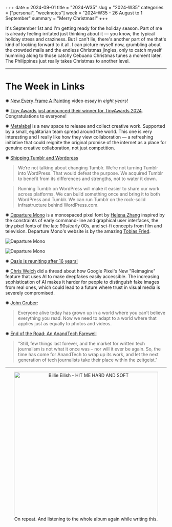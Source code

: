 +++
date = 2024-09-01
title = "2024-W35"
slug = "2024-W35"
categories = ["personal", "weeknotes"]
week = "2024-W35 - 26 August to 1 September"
summary = "Merry Christmas!"
+++


It's September 1st and I'm getting ready for the holiday season. Part of me is already feeling irritated just thinking about it — you know, the typical holiday stress and craziness. But I can't lie, there's another part of me that's kind of looking forward to it all. I can picture myself now, grumbling about the crowded malls and the endless Christmas jingles, only to catch myself humming along to those catchy Cebuano Christmas tunes a moment later. The Philippines just really takes Christmas to another level.

---


# The Week in Links

✺ [New Every Frame A Painting](https://www.youtube.com/watch?v=mn2Dcy-NDTw) video essay in _eight years_!

✺ [Tiny Awards just announced their winner for TinyAwards 2024](https://tinyawards.net/). Congratulations to everyone!

✺ [Metalabel](https://www.metalabel.com/) is a new space to release and collect creative work. Supported by a small, egalitarian team spread around the world. This one is very interesting and I really like how they view collaboration — a refreshing initiative that could reignite the original promise of the internet as a place for genuine creative collaboration, not just competition.

✺ [Shipping Tumblr and Wordpress](https://automattic.com/2024/08/27/shipping-tumblr-and-wordpress/)

> We’re not talking about changing Tumblr. We’re not turning Tumblr into WordPress. That would defeat the purpose. We acquired Tumblr to benefit from its differences and strengths, not to water it down.

> Running Tumblr on WordPress will make it easier to share our work across platforms. We can build something once and bring it to both WordPress and Tumblr. We can run Tumblr on the rock-solid infrastructure behind WordPress.com.

✺ [Departure Mono](https://departuremono.com/) is a monospaced pixel font by [Helena Zhang](https://www.helenazhang.com/) inspired by the constraints of early command-line and graphical user interfaces, the tiny pixel fonts of the late 90s/early 00s, and sci-fi concepts from film and television. Departure Mono's website is by the amazing [Tobias Fried](https://tobiasfried.com/).

![Departure Mono](/weeknotes/2024-W35/departure-mono-brief.png "Departure Mono is a monospaced pixel font with a lo-fi technical vibe")

![Departure Mono](/weeknotes/2024-W35/departure-mono-boarding-pass-receipt-bag-tag.png "It's great for working with tabular data")

✺ [Oasis is reuniting after 16 years!](https://www.theguardian.com/music/article/2024/aug/27/oasis-reunion-confirmed-for-uk-and-ireland-tour-in-2025-liam-noel-gallagher)

✺ [Chris Welch](https://www.threads.net/@chriswelch/post/C-8LF4BOSAP/) did a thread about how Google Pixel's New "Reimagine" feature that uses AI to make deepfakes easily accessible. The increasing sophistication of AI makes it harder for people to distinguish fake images from real ones, which could lead to a future where trust in visual media is severely compromised.

✺ [John Gruber](https://daringfireball.net/linked/2024/08/26/welch-reimagine-pixel-9):

> Everyone alive today has grown up in a world where you can’t believe everything you read. Now we need to adapt to a world where that applies just as equally to photos and videos.

✺ [End of the Road: An AnandTech Farewell](https://www.anandtech.com/show/21542/end-of-the-road-an-anandtech-farewell)

> "Still, few things last forever, and the market for written tech journalism is not what it once was – nor will it ever be again. So, the time has come for AnandTech to wrap up its work, and let the next generation of tech journalists take their place within the zeitgeist."


---


<div align="center">
   <a href="https://www.last.fm/music/Billie+Eilish/HIT+ME+HARD+AND+SOFT"><img src="/weeknotes/2024-W35/billie-eilish-hit-me-hard-and-soft.jpg" alt="Billie Eilish - HIT ME HARD AND SOFT" width="450">
</a>
<figcaption>On repeat. And listening to the whole album again while writing this.</figcaption>
</figure>
</div>